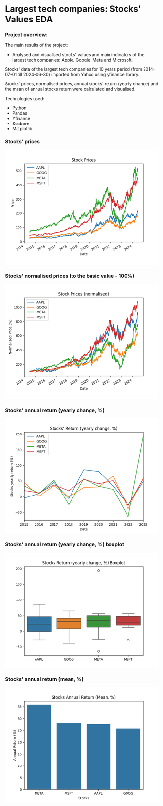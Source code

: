 # Largest tech companies: Stocks' Values EDA

### Project overview:

The main results of the project:
* Analysed and visualised stocks' values and main indicators of the largest tech companies: Apple, Google, Meta and 
Microsoft.

Stocks' data of the largest tech companies for 10 years period (from 2014-07-01 till 2024-06-30) imported
from Yahoo using yfinance library. 

Stocks' prices, normalised prices, annual stocks' return (yearly change) and the mean of annual stocks return 
were calculated and visualised. 

Technologies used:
* Python
* Pandas
* Yfinance
* Seaborn
* Matplotlib 


### Stocks' prices

![img.png](Images%2Fimg.png)

### Stocks' normalised prices (to the basic value - 100%)
![img_1.png](Images%2Fimg_1.png)

### Stocks' annual return (yearly change, %)
![img_2.png](Images%2Fimg_2.png)

### Stocks' annual return (yearly change, %) boxplot
![img_3.png](Images%2Fimg_3.png)

### Stocks' annual return (mean, %)
![img_4.png](Images%2Fimg_4.png)